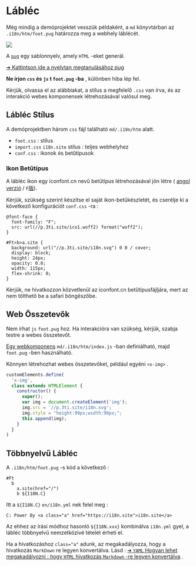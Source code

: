 # Lábléc

Még mindig a demóprojektet vesszük példaként, a `md` könyvtárban az `.i18n/htm/foot.pug` határozza meg a webhely láblécét.

![](https://p.3ti.site/1721286077.avif)

A [`pug`](https://pugjs.org) egy sablonnyelv, amely `HTML` -eket generál.

[➔ Kattintson ide a nyelvtan megtanulásához pug](https://pugjs.org)

**Ne írjon `css` és `js` t `foot.pug` -ba** , különben hiba lép fel.

Kérjük, olvassa el az alábbiakat, a stílus a megfelelő `.css` van írva, és az interakció webes komponensek létrehozásával valósul meg.

## Lábléc Stílus

A demóprojektben három `css` fájl található `md/.i18n/htm` alatt.

* `foot.css` : stílus
* `import.css` `i18n.site` stílus : teljes webhelyhez
* `conf.css` : ikonok és betűtípusok

### Ikon Betűtípus

A lábléc ikon egy iconfont.cn nevű betűtípus létrehozásával jön létre ( [angol verzió](https://www.iconfont.cn/?lang=en-us) / `F`[版](https://www.iconfont.cn/?lang=zh)).

Kérjük, szükség szerint készítse el saját ikon-betűkészletét, és cserélje ki a következő konfigurációt `conf.css` -ra :

```
@font-face {
  font-family: "F";
  src: url(//p.3ti.site/ico1.woff2) format("woff2");
}

#Ft>b>a.site {
  background: url("//p.3ti.site/i18n.svg") 0 0 / cover;
  display: block;
  height: 24px;
  opacity: 0.8;
  width: 115px;
  flex-shrink: 0;
}
```

Kérjük, ne hivatkozzon közvetlenül az iconfont.cn betűtípusfájljára, mert az nem tölthető be a safari böngészőbe.

## Web Összetevők

Nem írhat `js` `foot.pug` hoz. Ha interakcióra van szükség, kérjük, szabja testre a webes összetevőt.

[Egy webkomponens](https://www.freecodecamp.org/news/build-your-first-web-component/) `md/.i18n/htm/index.js` -ban definiálható, majd `foot.pug` -ben használható.

Könnyen létrehozhat webes összetevőket, például egyéni `<x-img>` .

```js
customElements.define(
  'x-img',
  class extends HTMLElement {
    constructor() {
      super();
      var img = document.createElement('img');
      img.src = '//p.3ti.site/i18n.svg';
      img.style = "height:99px;width:99px;";
      this.append(img);
    }
  }
)
```

## Többnyelvű Lábléc

A `.i18n/htm/foot.pug` -s kód a következő :

```
#Ft
  b
    a.site(href="/")
    b ${I18N.C}
```

Itt a `${I18N.C}` `en/i18n.yml` nek felel meg :

```
C: Power By <a class="a" href="https://i18n.site">i18n.site</a>
```

Az ehhez az írási módhoz hasonló `${I18N.xxx}` kombinálva `i18n.yml` gyel, a lábléc többnyelvű nemzetközivé tételét érheti el.

Ha a hivatkozáshoz `class="a"` adunk, az megakadályozza, hogy a hivatkozás `MarkDown` re legyen konvertálva. Lásd :
 [➔ `YAML` Hogyan lehet megakadályozni : hogy `HTML` hivatkozás `Markdown` -re legyen konvertálva](/i18/qa#H2) .